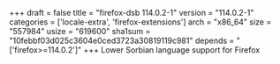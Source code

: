 +++
draft = false
title = "firefox-dsb 114.0.2-1"
version = "114.0.2-1"
categories = ['locale-extra', 'firefox-extensions']
arch = "x86_64"
size = "557984"
usize = "619600"
sha1sum = "10febbf03d025c3604e0ced3723a30819119c981"
depends = "['firefox>=114.0.2']"
+++
Lower Sorbian language support for Firefox